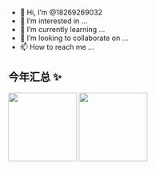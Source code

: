 - 👋 Hi, I’m @18269269032
- 👀 I’m interested in ...
- 🌱 I’m currently learning ...
- 💞️ I’m looking to collaborate on ...
- 📫 How to reach me ...

<!---
18269269032/18269269032 is a ✨ special ✨ repository because its `README.md` (this file) appears on your GitHub profile.
You can click the Preview link to take a look at your changes.
--->
## 今年汇总 ✨

<img align="" height="137px" src="https://github-readme-stats.vercel.app/api?username=18269269032&hide_title=true&hide_border=true&show_icons=true&include_all_commits=true&line_height=21&bg_color=0,EC6C6C,FFD479,FFFC79,73FA79&theme=graywhite&locale=cn" />
<img align="" height="137px" src="https://github-readme-stats.vercel.app/api/top-langs/?username=18269269032&hide_title=true&hide_border=true&layout=compact&bg_color=0,73FA79,73FDFF,D783FF&theme=graywhite&locale=cn" />
